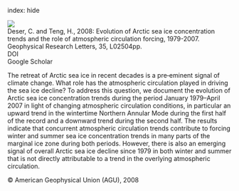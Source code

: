 index: hide

<div class="Citation">
    <div class="Citation-thumb CitationThumb-linked"  data-href="https://doi.org/10.1029/2007gl032023">
      <img src="https://static.claimspace.cloud/climate-study-static/refs/thumbs/10/Deser_and_Teng_2008-thumb.png" />
    </div>

  <div class="Citation-body">
    <div class="Citation-text">Deser, C. and Teng, H., 2008: Evolution of Arctic sea ice concentration trends and the role of atmospheric circulation forcing, 1979-2007. <span class="Article-journal">Geophysical Research Letters, </span><span class="Article-volume">35, </span>L02504pp.</div>
    <div class="Citation-links">
      <div class="CitationLink" data-href="https://doi.org/10.1029/2007gl032023">
        <div class="CitationLink-icon CitationLink-Doi"></div>
        <div class="CitationLink-text">DOI</div>
      </div>
      <div class="CitationLink" data-href="https://scholar.google.com/scholar?q=10.1029/2007gl032023">
        <div class="CitationLink-icon CitationLink-Scholar"></div>
        <div class="CitationLink-text">Google Scholar</div>
      </div>
    </div>
  </div>
</div>

The retreat of Arctic sea ice in recent decades is a pre‐eminent signal of climate change. What role has the atmospheric circulation played in driving the sea ice decline? To address this question, we document the evolution of Arctic sea ice concentration trends during the period January 1979–April 2007 in light of changing atmospheric circulation conditions, in particular an upward trend in the wintertime Northern Annular Mode during the first half of the record and a downward trend during the second half. The results indicate that concurrent atmospheric circulation trends contribute to forcing winter and summer sea ice concentration trends in many parts of the marginal ice zone during both periods. However, there is also an emerging signal of overall Arctic sea ice decline since 1979 in both winter and summer that is not directly attributable to a trend in the overlying atmospheric circulation.

<div class="Citation-copy">
&copy; American Geophysical Union (AGU), 2008
</div>